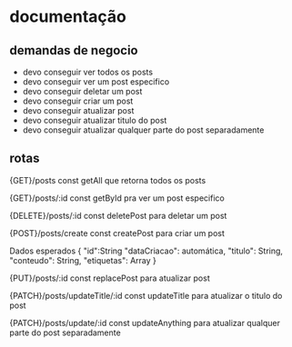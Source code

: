 # documentação

## demandas de negocio
- devo conseguir ver todos os posts
- devo conseguir ver um post especifico
- devo conseguir deletar um post
- devo conseguir criar um post
- devo conseguir atualizar post
- devo conseguir atualizar titulo do post
- devo conseguir atualizar qualquer parte do post separadamente

## rotas
{GET}/posts
const getAll que retorna todos os posts

{GET}/posts/:id
const getById pra ver um post especifico

{DELETE}/posts/:id
const deletePost para deletar um post

{POST}/posts/create
const createPost para criar um post

Dados esperados
{
    "id":String
    "dataCriacao": automática,
    "titulo": String,
    "conteudo": String,
    "etiquetas": Array
}

{PUT}/posts/:id
const replacePost para atualizar post

{PATCH}/posts/updateTitle/:id
const updateTitle para atualizar o titulo do post

{PATCH}/posts/update/:id
const updateAnything para atualizar qualquer parte do post separadamente